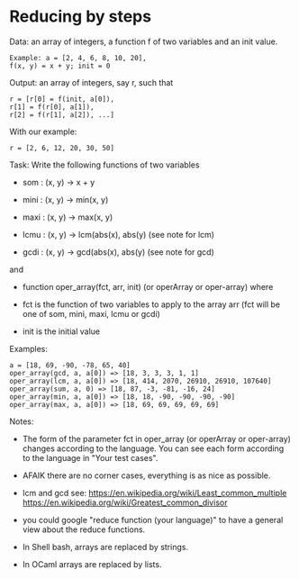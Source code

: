 # Reducing by steps

Data: an array of integers, a function f of two variables and an init value.

```
Example: a = [2, 4, 6, 8, 10, 20],
f(x, y) = x + y; init = 0
```

Output: an array of integers, say r, such that
```
r = [r[0] = f(init, a[0]),
r[1] = f(r[0], a[1]),
r[2] = f(r[1], a[2]), ...]
```

With our example:
```
r = [2, 6, 12, 20, 30, 50]
```

Task:
Write the following functions of two variables

- som : (x, y) -> x + y

- mini : (x, y) -> min(x, y)

- maxi : (x, y) -> max(x, y)

- lcmu : (x, y) -> lcm(abs(x), abs(y) (see note for lcm)

- gcdi : (x, y) -> gcd(abs(x), abs(y) (see note for gcd)

and

- function oper_array(fct, arr, init) (or operArray or oper-array) where

- fct is the function of two variables to apply to the array arr (fct will be one of som, mini, maxi, lcmu or gcdi)

- init is the initial value

Examples:
```
a = [18, 69, -90, -78, 65, 40]
oper_array(gcd, a, a[0]) => [18, 3, 3, 3, 1, 1]
oper_array(lcm, a, a[0]) => [18, 414, 2070, 26910, 26910, 107640]
oper_array(sum, a, 0) => [18, 87, -3, -81, -16, 24]
oper_array(min, a, a[0]) => [18, 18, -90, -90, -90, -90]
oper_array(max, a, a[0]) => [18, 69, 69, 69, 69, 69]
```

Notes:

- The form of the parameter fct in oper_array (or operArray or oper-array) changes according to the language. You can see each form according to the language in "Your test cases".

- AFAIK there are no corner cases, everything is as nice as possible.

- lcm and gcd see: https://en.wikipedia.org/wiki/Least_common_multiple https://en.wikipedia.org/wiki/Greatest_common_divisor

- you could google "reduce function (your language)" to have a general view about the reduce functions.

- In Shell bash, arrays are replaced by strings.

- In OCaml arrays are replaced by lists.

